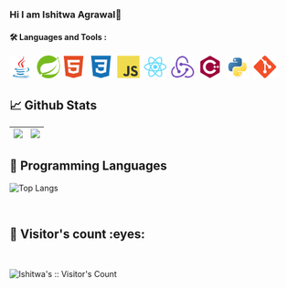 ### Hi I am Ishitwa Agrawal👋

#### :hammer_and_wrench: Languages and Tools :

<div>
	<img src="https://github.com/devicons/devicon/blob/master/icons/java/java-original.svg" title="HTML5" alt="HTML" width="40" height="40"/>&nbsp;
	<img src="https://github.com/devicons/devicon/blob/master/icons/spring/spring-original.svg" title="Git" **alt="Git" width="40" height="40"/>
  <img src="https://github.com/devicons/devicon/blob/master/icons/html5/html5-plain.svg" title="HTML5" alt="HTML" width="40" height="40"/>&nbsp;
  <img src="https://github.com/devicons/devicon/blob/master/icons/css3/css3-plain.svg"  title="CSS3" alt="CSS" width="40" height="40"/>&nbsp;
  <img src="https://github.com/devicons/devicon/blob/master/icons/javascript/javascript-original.svg" title="JavaScript" alt="JavaScript" width="40" height="40"/>&nbsp;
  <img src="https://github.com/devicons/devicon/blob/master/icons/react/react-original.svg" title="React" alt="React" width="40" height="40"/>&nbsp;
  <img src="https://github.com/devicons/devicon/blob/master/icons/redux/redux-original.svg" title="Redux" alt="Redux " width="40" height="40"/>&nbsp;
  <img src="https://github.com/devicons/devicon/blob/master/icons/cplusplus/cplusplus-plain.svg" title="C++" alt="C++" width="40" height="40"/>&nbsp;
  <img src="https://github.com/devicons/devicon/blob/master/icons/python/python-original.svg" title="Python" alt="Python" width="40" height="40"/>&nbsp;
  <img src="https://github.com/devicons/devicon/blob/master/icons/git/git-original.svg" title="Git" **alt="Git" width="40" height="40"/>
</div>

####

<!-- ![My GitHub stats](https://github-readme-stats.vercel.app/api?username=IshitwaAgrawal&&show_icons=true&count_private=true&theme=github_dark)\
 -->

## 📈 Github Stats

| <img src="https://github-readme-stats.vercel.app/api?username=IshitwaAgrawal&&show_icons=true&count_private=true&theme=github_dark"> | <img src="https://github-readme-streak-stats.herokuapp.com?user=IshitwaAgrawal&theme=dark&hide_border=true&date_format=M%20j%5B%2C%20Y%5D&ring=DD2107&fire=DDA03C&currStreakLabel=CFDD36&sideNums=36DD3F"/> |
| ------------------------------------------------------------------------------------------------------------------------------------ | ----------------------------------------------------------------------------------------------------------------------------------------------------------------------------------------------------------- |

## 🦾 Programming Languages

![Top Langs](https://github-readme-stats.vercel.app/api/top-langs/?username=IshitwaAgrawal&layout=compact&theme=radical)

<br/>
<h2>👯 Visitor's count :eyes:</h2>
<br/>

<p><img src="https://profile-counter.glitch.me/{IshitwaAgrawal}/count.svg" alt="Ishitwa's :: Visitor's Count" /></p>
<br/>
<br/>

<!--
**IshitwaAgrawal/IshitwaAgrawal** is a ✨ _special_ ✨ repository because its `README.md` (this file) appears on your GitHub profile.

Here are some ideas to get you started:

- 🔭 I’m currently working on ...
- 🌱 I’m currently learning ...
- 👯 I’m looking to collaborate on ...
- 🤔 I’m looking for help with ...
- 💬 Ask me about ...
- 📫 How to reach me: ...
- 😄 Pronouns: ...
- ⚡ Fun fact: ...
-->
